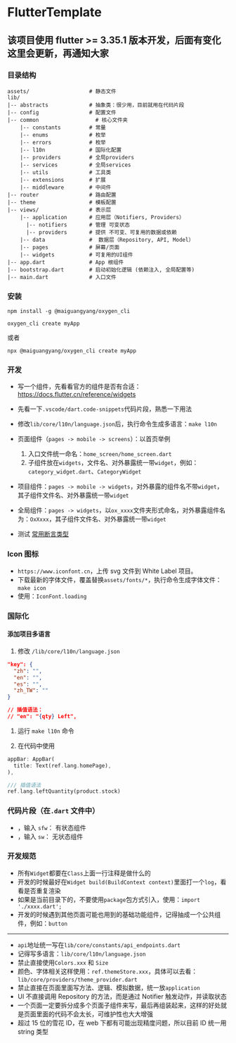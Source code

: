 <!--
 * @Author: Marlon.M
 * @Email: maiguangyang@163.com
 * @Date: 2025-01-02 14:21:32
-->

# FlutterTemplate

## 该项目使用 flutter >= 3.35.1 版本开发，后面有变化这里会更新，再通知大家

### 目录结构

```
assets/                   # 静态文件
lib/
|-- abstracts             # 抽象类：很少用，目前就用在代码片段
|-- config                # 配置文件
|-- common                  # 核心文件夹
    |-- constants         # 常量
    |-- enums             # 枚举
    |-- errors            # 枚举
    |-- l10n              # 国际化配置
    |-- providers         # 全局providers
    |-- services          # 全局services
    |-- utils             # 工具类
    |-- extensions        # 扩展
    |-- middleware        # 中间件
|-- router                # 路由配置
|-- theme                 # 模板配置
|-- views/                # 表示层
    |-- application       # 应用层（Notifiers, Providers）
      |-- notifiers       # 管理 可变状态
      |-- providers       # 提供 不可变、可复用的数据或依赖
    |-- data              #  数据层（Repository, API, Model）
    |-- pages             # 屏幕/页面
    |-- widgets           # 可复用的UI组件
|-- app.dart              # App 根组件
|-- bootstrap.dart        # 启动初始化逻辑 (依赖注入, 全局配置等)
|-- main.dart             # 入口文件

```

### 安装

```
npm install -g @maiguangyang/oxygen_cli
```

```
oxygen_cli create myApp
```
或者
```
npx @maiguangyang/oxygen_cli create myApp
```


### 开发

- 写一个组件，先看看官方的组件是否有合适：https://docs.flutter.cn/reference/widgets
- 先看一下`.vscode/dart.code-snippets`代码片段，熟悉一下用法
- 修改`lib/core/l10n/language.json`后，执行命令生成多语言：`make l10n`
- 页面组件（`pages -> mobile -> screens`）：以首页举例
  1. 入口文件统一命名：`home_screen/home_screen.dart`
  2. 子组件放在`widgets`，文件名、对外暴露统一带`widget`，例如：`category_widget.dart`、`CategoryWidget`
- 项目组件：`pages -> mobile -> widgets`，对外暴露的组件名不带`widget`，其子组件文件名、对外暴露统一带`widget`
- 全局组件：`pages -> widgets`，以`ox_xxxx`文件夹形式命名，对外暴露组件名为：`OxXxxx`，其子组件文件名、对外暴露统一带`widget`

- 测试 [常用断言类型](./docs/test.md)

### Icon 图标

- `https://www.iconfont.cn`，上传 svg 文件到 White Label 项目。
- 下载最新的字体文件，覆盖替换`assets/fonts/*`，执行命令生成字体文件：`make icon`
- 使用：`IconFont.loading`

### 国际化

#### 添加项目多语言

1. 修改 `/lib/core/l10n/language.json`

```json
"key": {
  "zh": "",
  "en": "",
  "es": "",
  "zh_TW": ""
}

// 插值语法：
// "en": "{qty} Left",
```

1. 运行 `make l10n` 命令
   
2. 在代码中使用

```dart
appBar: AppBar(
  title: Text(ref.lang.homePage),
),

/// 插值语法
ref.lang.leftQuantity(product.stock)
```

### 代码片段（在`.dart` 文件中）
- ，输入 `sfw`： 有状态组件
- ，输入 `sw`： 无状态组件

### 开发规范
- 所有`Widget`都要在`Class`上面一行注释是做什么的
- 开发的时候最好在`Widget build(BuildContext context)`里面打一个`log`，看看是否重复渲染
- 如果是当前目录下的，不要使用`package`包方式引入，使用：`import './xxxx.dart';`
- 开发的时候遇到其他页面可能也用到的基础功能组件，记得抽成一个公共组件，例如：`button`

---

- `api`地址统一写在`lib/core/constants/api_endpoints.dart`
- 记得写多语言：`lib/core/l10n/language.json`
- 禁止直接使用`Colors.xxx` 和 `Size`
- 颜色、字体相关这样使用：`ref.themeStore.xxx`，具体可以去看：`lib/core/providers/theme_provider.dart`
- 禁止直接在页面里面写方法、逻辑、模拟数据，统一放`application`
- UI 不直接调用 Repository 的方法，而是通过 Notifier 触发动作，并读取状态
- 一个页面一定要拆分成多个页面子组件来写，最后再组装起来，这样的好处就是页面里面的代码不会太长，可维护性也大大增强
- 超过 15 位的雪花 ID，在 web 下都有可能出现精度问题，所以目前 ID 统一用 string 类型